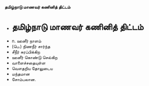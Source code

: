 **தமிழ்நாடு மாணவர் கணினித் திட்டம்**
- # தமிழ்நாடு மாணவர் கணினித் திட்டம்
- n. ஊனீர் நாளம்
- (பெ.) நிணநீர் சார்ந்த
- சீநீர் சுரப்பிக்கிற
- ஊனீர் கொண்டு செல்கிற
- வாளைச்சதையுள்ள
- வௌதறிய தோலுடைய
- மந்தமான
- சோம்பலான.


